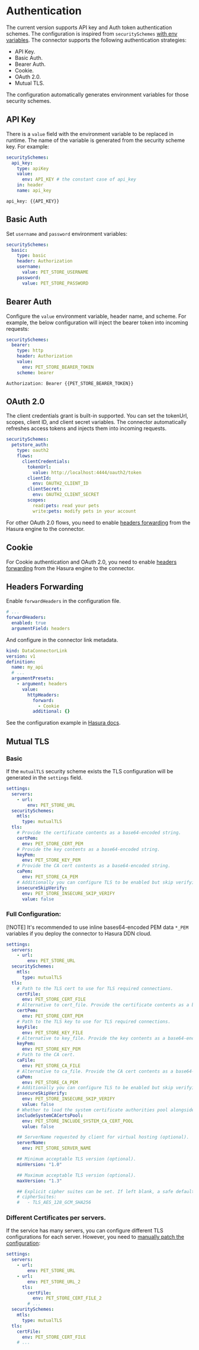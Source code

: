 # Authentication

The current version supports API key and Auth token authentication schemes. The configuration is inspired from `securitySchemes` [with env variables](https://github.com/hasura/ndc-http/ndc-http-schema#authentication). The connector supports the following authentication strategies:

- API Key.
- Basic Auth.
- Bearer Auth.
- Cookie.
- OAuth 2.0.
- Mutual TLS.

The configuration automatically generates environment variables for those security schemes.

## API Key

There is a `value` field with the environment variable to be replaced in runtime. The name of the variable is generated from the security scheme key. For example:

```yaml
securitySchemes:
  api_key:
    type: apiKey
    value:
      env: API_KEY # the constant case of api_key
    in: header
    name: api_key
```

```
api_key: {{API_KEY}}
```

## Basic Auth

Set `username` and `password` environment variables:

```yaml
securitySchemes:
  basic:
    type: basic
    header: Authorization
    username:
      value: PET_STORE_USERNAME
    password:
      value: PET_STORE_PASSWORD
```

## Bearer Auth

Configure the `value` environment variable, header name, and scheme. For example, the below configuration will inject the bearer token into incoming requests:

```yaml
securitySchemes:
  bearer:
    type: http
    header: Authorization
    value:
      env: PET_STORE_BEARER_TOKEN
    scheme: bearer
```

```
Authorization: Bearer {{PET_STORE_BEARER_TOKEN}}
```

## OAuth 2.0

The client credentials grant is built-in supported. You can set the tokenUrl, scopes, client ID, and client secret variables. The connector automatically refreshes access tokens and injects them into incoming requests.

```yaml
securitySchemes:
  petstore_auth:
    type: oauth2
    flows:
      clientCredentials:
        tokenUrl:
          value: http://localhost:4444/oauth2/token
        clientId:
          env: OAUTH2_CLIENT_ID
        clientSecret:
          env: OAUTH2_CLIENT_SECRET
        scopes:
          read:pets: read your pets
          write:pets: modify pets in your account
```

For other OAuth 2.0 flows, you need to enable [headers forwarding](#headers-forwarding) from the Hasura engine to the connector.

## Cookie

For Cookie authentication and OAuth 2.0, you need to enable [headers forwarding](#headers-forwarding) from the Hasura engine to the connector.

## Headers Forwarding

Enable `forwardHeaders` in the configuration file.

```yaml
# ...
forwardHeaders:
  enabled: true
  argumentField: headers
```

And configure in the connector link metadata.

```yaml
kind: DataConnectorLink
version: v1
definition:
  name: my_api
  # ...
  argumentPresets:
    - argument: headers
      value:
        httpHeaders:
          forward:
            - Cookie
          additional: {}
```

See the configuration example in [Hasura docs](https://hasura.io/docs/3.0/recipes/business-logic/http-header-forwarding/#step-2-update-the-metadata-1).

## Mutual TLS

### Basic

If the `mutualTLS` security scheme exists the TLS configuration will be generated in the `settings` field.

```yaml
settings:
  servers:
    - url:
        env: PET_STORE_URL
  securitySchemes:
    mtls:
      type: mutualTLS
  tls:
    # Provide the certificate contents as a base64-encoded string.
    certPem:
      env: PET_STORE_CERT_PEM
    # Provide the key contents as a base64-encoded string.
    keyPem:
      env: PET_STORE_KEY_PEM
    # Provide the CA cert contents as a base64-encoded string.
    caPem:
      env: PET_STORE_CA_PEM
    # Additionally you can configure TLS to be enabled but skip verifying the server's certificate chain (optional).
    insecureSkipVerify:
      env: PET_STORE_INSECURE_SKIP_VERIFY
      value: false
```

### Full Configuration:

[!NOTE]
It's recommended to use inline bases64-encoded PEM data `*_PEM` variables if you deploy the connector to Hasura DDN cloud.

```yaml
settings:
  servers:
    - url:
        env: PET_STORE_URL
  securitySchemes:
    mtls:
      type: mutualTLS
  tls:
    # Path to the TLS cert to use for TLS required connections.
    certFile:
      env: PET_STORE_CERT_FILE
    # Alternative to cert_file. Provide the certificate contents as a base64-encoded string instead of a filepath.
    certPem:
      env: PET_STORE_CERT_PEM
    # Path to the TLS key to use for TLS required connections.
    keyFile:
      env: PET_STORE_KEY_FILE
    # Alternative to key_file. Provide the key contents as a base64-encoded string instead of a filepath.
    keyPem:
      env: PET_STORE_KEY_PEM
    # Path to the CA cert.
    caFile:
      env: PET_STORE_CA_FILE
    # Alternative to ca_file. Provide the CA cert contents as a base64-encoded string instead of a filepath.
    caPem:
      env: PET_STORE_CA_PEM
    # Additionally you can configure TLS to be enabled but skip verifying the server's certificate chain (optional).
    insecureSkipVerify:
      env: PET_STORE_INSECURE_SKIP_VERIFY
      value: false
    # Whether to load the system certificate authorities pool alongside the certificate authority (optional).
    includeSystemCACertsPool:
      env: PET_STORE_INCLUDE_SYSTEM_CA_CERT_POOL
      value: false

    ## ServerName requested by client for virtual hosting (optional).
    serverName:
      env: PET_STORE_SERVER_NAME

    ## Minimum acceptable TLS version (optional).
    minVersion: "1.0"

    ## Maximum acceptable TLS version (optional).
    maxVersion: "1.3"

    ## Explicit cipher suites can be set. If left blank, a safe default list is used (optional).
    # cipherSuites:
    #   - TLS_AES_128_GCM_SHA256
```

### Different Certificates per servers.

If the service has many servers, you can configure different TLS configurations for each server. However, you need to [manually patch the configuration](../README.md#json-patch):

```yaml
settings:
  servers:
    - url:
        env: PET_STORE_URL
    - url:
        env: PET_STORE_URL_2
      tls:
        certFile:
          env: PET_STORE_CERT_FILE_2
        # ...
  securitySchemes:
    mtls:
      type: mutualTLS
  tls:
    certFile:
      env: PET_STORE_CERT_FILE
    # ...
```
